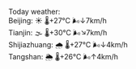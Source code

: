Today weather:  
Beijing: ☀️   🌡️+27°C 🌬️↓7km/h  
Tianjin: 🌫  🌡️+30°C 🌬️↘7km/h  
Shijiazhuang: 🌧   🌡️+27°C 🌬️↓4km/h  
Tangshan: 🌦   🌡️+26°C 🌬️↑4km/h  
